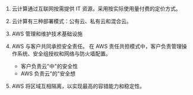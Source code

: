 1. 云计算通过互联网按需提供 IT 资源，采用按实际使用量付费的定价方式。
2. 云计算有三种部署模式：公有云、私有云和混合云。
3. AWS 管理和维护技术基础设施
4. AWS 与客户共同承担安全责任。
    在 AWS 责任共担模式中，客户负责管理操作系统、安全组授权和网络与防火墙配置。
    - 客户负责云"中"的安全性
    - AWS 负责云"的"安全想

5. AWS 将区域互相隔离，以实现最高的容错能力和稳定性。